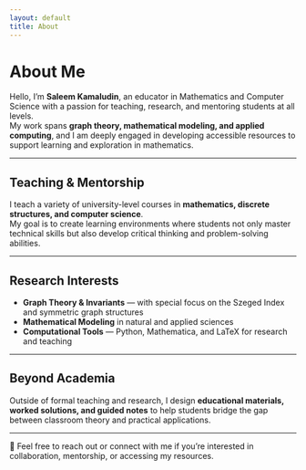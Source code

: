 ```yaml
---
layout: default
title: About
---
```


# About Me

Hello, I’m **Saleem Kamaludin**, an educator in  Mathematics and Computer Science with a passion for teaching, research, and mentoring students at all levels.  
My work spans **graph theory, mathematical modeling, and applied computing**, and I am deeply engaged in developing accessible resources to support learning and exploration in mathematics.

---

## Teaching & Mentorship
I teach a variety of university-level courses in **mathematics, discrete structures, and computer science**.  
My goal is to create learning environments where students not only master technical skills but also develop critical thinking and problem-solving abilities.

---

## Research Interests
- **Graph Theory & Invariants** — with special focus on the Szeged Index and symmetric graph structures  
- **Mathematical Modeling** in natural and applied sciences  
- **Computational Tools** — Python, Mathematica, and LaTeX for research and teaching  

---

## Beyond Academia
Outside of formal teaching and research, I design **educational materials, worked solutions, and guided notes** to help students bridge the gap between classroom theory and practical applications.  

---

📩 Feel free to reach out or connect with me if you’re interested in collaboration, mentorship, or accessing my resources.
